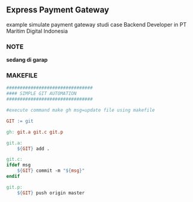 ## Express Payment Gateway

example simulate payment gateway studi case Backend Developer in PT Maritim Digital Indonesia

### NOTE

**sedang di garap**

### MAKEFILE

```makefile
################################
#### SIMPLE GIT AUTOMATION
################################

#execute command make gh msg=update file using makefile

GIT := git

gh: git.a git.c git.p

git.a:
	${GIT} add .

git.c:
ifdef msg
	${GIT} commit -m "${msg}"
endif

git.p:
	${GIT} push origin master
```
